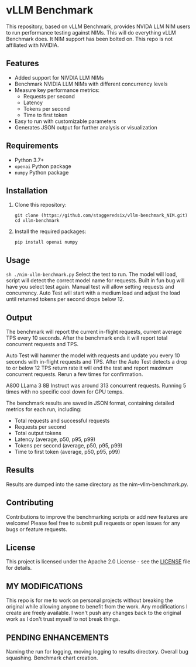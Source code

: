 # vLLM Benchmark

This repository, based on vLLM Benchmark, provides NVIDA LLM NIM users to run performance testing against NIMs. This will do everything vLLM Benchmark does. It NIM support has been bolted on. This repo is not affiliated with NVIDIA.

## Features

- Added support for NIVDIA LLM NIMs
- Benchmark NVIDIA LLM NIMs with different concurrency levels
- Measure key performance metrics:
  - Requests per second
  - Latency
  - Tokens per second
  - Time to first token
- Easy to run with customizable parameters
- Generates JSON output for further analysis or visualization

## Requirements

- Python 3.7+
- `openai` Python package
- `numpy` Python package

## Installation

1. Clone this repository:
   ```
   git clone (https://github.com/staggeredsix/vllm-benchmark_NIM.git)
   cd vllm-benchmark
   ```

2. Install the required packages:
   ```
   pip install openai numpy
   ```

## Usage
   ```sh ./nim-vllm-benchmark.py```
Select the test to run.
The model will load, script will detect the correct model name for requests.
Built in fun bug will have you select test again.
Manual test will allow setting requests and concurrency.
Auto Test will start with a medium load and adjust the load until returned tokens per second drops below 12.



## Output
The benchmark will report the current in-flight requests, current average TPS every 10 seconds.
After the benchmark ends it will report total concurrent requests and TPS.

Auto Test will hammer the model with requests and update you every 10 seconds with in-flight requests and TPS.
After the Auto Test detects a drop to or below 12 TPS return rate it will end the test and report maximum concurrent requests.
Rerun a few times for confirmation.

A800 LLama 3 8B Instruct was around 313 concurrent requests. Running 5 times with no specific cool down for GPU temps.

The benchmark results are saved in JSON format, containing detailed metrics for each run, including:

- Total requests and successful requests
- Requests per second
- Total output tokens
- Latency (average, p50, p95, p99)
- Tokens per second (average, p50, p95, p99)
- Time to first token (average, p50, p95, p99)

## Results

Results are dumped into the same directory as the nim-vllm-benchmark.py.

## Contributing

Contributions to improve the benchmarking scripts or add new features are welcome! Please feel free to submit pull requests or open issues for any bugs or feature requests.

## License

This project is licensed under the Apache 2.0 License - see the [LICENSE](LICENSE) file for details.

## MY MODIFICATIONS

This repo is for me to work on personal projects without breaking the original while allowing anyone to benefit from the work. Any modifications I create are freely available. I won't push any changes back to the original work as I don't trust myself to not break things.

## PENDING ENHANCEMENTS

Naming the run for logging, moving logging to results directory. Overall bug squashing. Benchmark chart creation.
